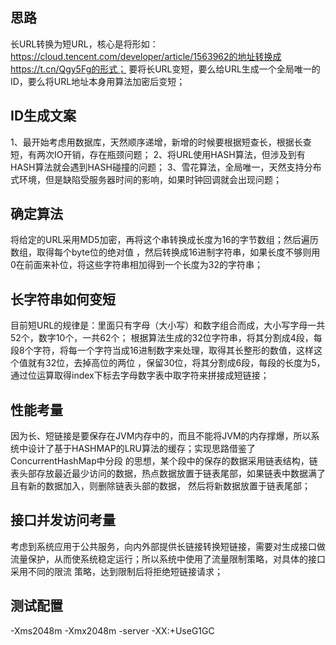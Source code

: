 
## 思路
长URL转换为短URL，核心是将形如：https://cloud.tencent.com/developer/article/1563962的地址转换成https://t.cn/Qgy5Fg的形式；
要将长URL变短，要么给URL生成一个全局唯一的ID，要么将URL地址本身用算法加密后变短；

## ID生成文案
1、最开始考虑用数据库，天然顺序递增，新增的时候要根据短查长，根据长查短，有两次IO开销，存在瓶颈问题；
2、将URL使用HASH算法，但涉及到有HASH算法就会遇到HASH碰撞的问题；
3、雪花算法，全局唯一，天然支持分布式环境，但是缺陷受服务器时间的影响，如果时钟回调就会出现问题；

## 确定算法
将给定的URL采用MD5加密，再将这个串转换成长度为16的字节数组；然后遍历数组，取得每个byte位的绝对值
，然后转换成16进制字符串，如果长度不够则用0在前面来补位，将这些字符串相加得到一个长度为32的字符串；

## 长字符串如何变短
目前短URL的规律是：里面只有字母（大小写）和数字组合而成，大小写字母一共52个，数字10个，一共62个；
根据算法生成的32位字符串，将其分割成4段，每段8个字符，将每一个字符当成16进制数字来处理，取得其长整形的数值，这样这个值就有32位，去掉高位的两位
，保留30位，将其分割成6段，每段的长度为5，通过位运算取得index下标去字母数字表中取字符来拼接成短链接；

## 性能考量
因为长、短链接是要保存在JVM内存中的，而且不能将JVM的内存撑爆，所以系统中设计了基于HASHMAP的LRU算法的缓存；实现思路借鉴了ConcurrentHashMap中分段
的思想，某个段中的保存的数据采用链表结构，链表头部存放最近最少访问的数据，热点数据放置于链表尾部，如果链表中数据满了且有新的数据加入，则删除链表头部的数据，
然后将新数据放置于链表尾部；

## 接口并发访问考量
考虑到系统应用于公共服务，向内外部提供长链接转换短链接，需要对生成接口做流量保护，从而使系统稳定运行；所以系统中使用了流量限制策略，对具体的接口采用不同的限流
策略，达到限制后将拒绝短链接请求；

## 测试配置
-Xms2048m -Xmx2048m -server -XX:+UseG1GC